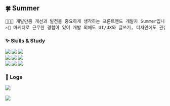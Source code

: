 <div align="left">

## 🍀 Summer

<pre>
🧑🏻‍💻 개발만큼 개선과 발전을 중요하게 생각하는 프론트엔드 개발자 Summer입니다.
✍🏻 마케터로 근무한 경험이 있어 개발 외에도 UI/UX와 글쓰기, 디자인에도 관심이 많습니다.
</pre>


### ✨ Skills & Study

<img src="https://img.shields.io/badge/JavaScript-F7DF1E?style=flat&logo=JavaScript&logoColor=white"/>
<img src="https://img.shields.io/badge/React-61DAFB?style=flat&logo=React&logoColor=white"/>
<img src="https://img.shields.io/badge/TypeScript-3578E5?style=flat&logo=TypeScript&logoColor=white"/>
<br />
<img src="https://img.shields.io/badge/Tailwind-06B6D4?style=flat&logo=TailwindCSS&logoColor=white"/>
<img src="https://img.shields.io/badge/Styled components-DB7093?style=flat&logo=styledcomponents&logoColor=white"/>
<img src="https://img.shields.io/badge/Sass-CC6699?style=flat&logo=Sass&logoColor=white"/>
<br />
<img src="https://img.shields.io/badge/Recoil-3578E5?style=flat&logo=Recoil&logoColor=white"/>
<img src="https://img.shields.io/badge/React query-FF4154?style=flat&logo=React-query&logoColor=white"/>
<img src="https://img.shields.io/badge/Redux-764ABC?style=flat&logo=Redux&logoColor=white"/>


### 🔖 Logs

<img src="https://github-readme-stats.vercel.app/api/top-langs/?username=summermong&layout=compact"/>
<br />
<br />
<img src="http://mazassumnida.wtf/api/v2/generate_badge?boj=summermong"/>


